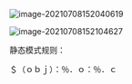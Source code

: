 ![image-20210708152040619](C:\Users\chenmao\AppData\Roaming\Typora\typora-user-images\image-20210708152040619.png)

![image-20210708152104627](C:\Users\chenmao\AppData\Roaming\Typora\typora-user-images\image-20210708152104627.png)

静态模式规则：

＄（ｏｂｊ）：％．ｏ：％．ｃ